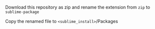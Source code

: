 Download this repository as zip and rename the extension from `zip` to `sublime-package`

Copy the renamed file to `<sublime_install>`/Packages
